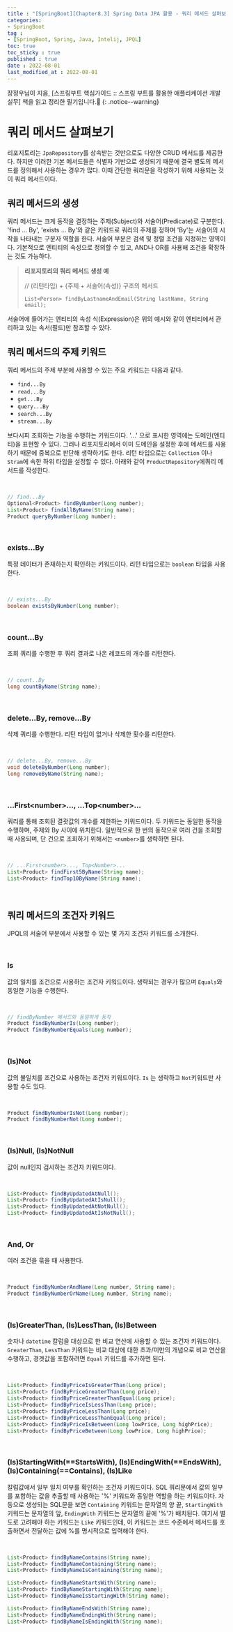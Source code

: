 ```yaml
---
title : "[SpringBoot][Chapter8.3] Spring Data JPA 활용 - 쿼리 메서드 살펴보기"
categories:
- SpringBoot
tag :
- [SpringBoot, Spring, Java, Intelij, JPQL]
toc: true
toc_sticky : true
published : true
date : 2022-08-01
last_modified_at : 2022-08-01
---
```






장정우님이 지음, [스프링부트 핵심가이드 :: 스프링 부트를 활용한 애플리케이션 개발 실무] 책을 읽고 정리한 필기입니다.📢
{: .notice--warning}



# 쿼리 메서드 살펴보기

리포지토리는 `JpaRepository`를 상속받는 것만으로도 다양한 CRUD 메서드를 제공한다. 하지만 이러한 기본 메서드들은 식별자 기반으로 생성되기 때문에 결국 별도의 메서드를 정의해서 사용하는 경우가 많다. 이때 간단한 쿼리문을 작성하기 위해 사용되는 것이 쿼리 메서드이다.



## 쿼리 메서드의 생성

쿼리 메서드는 크게 동작을 결정하는 주제(Subject)와 서술어(Predicate)로 구분한다. 'find ... By', 'exists ... By'와 같은 키워드로 쿼리의 주제를 정하며 'By'는 서술어의 시작을 나타내는 구분자 역할을 한다. 서술어 부분은 검색 및 정렬 조건을 지정하는 영역이다. 기본적으로 엔티티의 속성으로 정의할 수 있고, AND나 OR를 사용해 조건을 확장하는 것도 가능하다.



> **리포지토리의 쿼리 메서드 생성 예**
>
> // (리턴타입) + {주제 + 서술어(속성)} 구조의 메서드
>
> `List<Person> findByLastnameAndEmail(String lastName, String email);`



서술어에 들어가는 엔티티의 속성 식(Expression)은 위의 예시와 같이 엔티티에서 관리하고 있는 속서(필드)만 참조할 수 있다.



## 쿼리 메서드의 주제 키워드

쿼리 메서드의 주제 부분에 사용할 수 있는 주요 키워드는 다음과 같다.

- `find...By`
- `read...By`
- `get...By`
- `query...By`
- `search...By`
- `stream...By`

보다시피 조회하는 기능을 수행하는 키워드이다. '...' 으로 표시한 영역에는 도메인(엔티티)을 표현할 수 있다. 그러나 리포지토리에서 이미 도메인을 설정한 후에 메서드를 사용하기 때문에 중복으로 판단해 생략하기도 한다. 리턴 타입으로는 `Collection` 이나 `Stram`에 속한 하위 타입을 설정할 수 있다. 아래와 같이 `ProductRepository`에쿼리 메서드를 작성한다.

<br>

```java
// find...By
Optional<Product> findByNumber(Long number);
List<Product> findAllByName(String name);
Product queryByNumber(Long number);
```

<br>



### exists...By

특정 데이터가 존재하는지 확인하는 키워드이다. 리턴 타입으로는 `boolean` 타입을 사용한다.

<br>

```java
// exists...By
boolean existsByNumber(Long number);
```

<br>



### count...By

조회 쿼리를 수행한 후 쿼리 결과로 나온 레코드의 개수를 리턴한다.

<br>

```java
// count..By
long countByName(String name);
```

<br>



### delete...By, remove...By

삭제 쿼리를 수행한다. 리턴 타입이 없거나 삭제한 횟수를 리턴한다.

<br>

```java
// delete...By, remove...By
void deleteByNumber(Long number);
long removeByName(String name);
```

<br>



### ...First\<number>..., ...Top\<number>...

쿼리를 통해 조회된 결괏값의 개수를 제한하는 키워드이다. 두 키워드는 동일한 동작을 수행하며, 주제와 By 사이에 위치한다. 일반적으로 한 번의 동작으로 여러 건을 조회할 때 사용되며, 단 건으로 조회하기 위해서는 `<number>`를 생략하면 된다.

<br>

```java
// ...First<number>..., Top<Number>...
List<Product> findFirst5ByName(String name);
List<Product> findTop10ByName(String name);
```

<br>



## 쿼리 메서드의 조건자 키워드

JPQL의 서술어 부분에서 사용할 수 있는 몇 가지 조건자 키워드를 소개한다.

<br>



### Is

값의 일치를 조건으로 사용하는 조건자 키워드이다. 생략되는 경우가 많으며 `Equals`와 동일한 기능을 수행한다.

<br>

```java
// findByNumber 메서드와 동일하게 동작
Product findByNumberIs(Long number);
Product findByNumberEquals(Long number);
```

<br>



### (Is)Not

값의 불일치를 조건으로 사용하는 조건자 키워드이다. `Is` 는 생략하고 `Not`키워드만 사용할 수도 있다.

<br>

```java
Product findByNumberIsNot(Long number);
Product findByNumberNot(Long number);
```

<br>



### (Is)Null, (Is)NotNull

값이 null인지 검사하는 조건자 키워드이다.

<br>

```java
List<Product> findByUpdatedAtNull();
List<Product> findByUpdatedAtIsNull();
List<Product> findByUpdatedAtNotNull();
List<Product> findByUpdatedAtIsNotNull();
```

<br>



### And, Or

여러 조건을 묶을 때 사용한다.

<br>

```java
Product findByNumberAndName(Long number, String name);
Product findByNumberOrName(Long number, String name);
```

<br>



### (Is)GreaterThan, (Is)LessThan, (Is)Between

숫자나 `datetime` 칼럼을 대상으로 한 비교 연산에 사용할 수 있는 조건자 키워드이다. `GreaterThan`, `LessThan` 키워드는 비교 대상에 대한 초과/미만의 개념으로 비교 연산을 수행하고, 경곗값을 포함하려면 `Equal` 키워드를 추가하면 된다.

<br>

```java
List<Product> findByPriceIsGreaterThan(Long price);
List<Product> findByPriceGreaterThan(Long price);
List<Product> findByPriceGreaterThanEqual(Long price);
List<Product> findByPriceIsLessThan(Long price);
List<Product> findByPriceLessThan(Long price);
List<Product> findByPriceLessThanEqual(Long price);
List<Product> findByPriceIsBetween(Long lowPrice, Long highPrice);
List<Product> findByPriceBetween(Long lowPrice, Long highPrice);
```

<br>



### (Is)StartingWith(==StartsWith), (Is)EndingWith(==EndsWith), (Is)Containing(==Contains), (Is)Like

칼럼값에서 일부 일치 여부를 확인하는 조건자 키워드이다. SQL 쿼리문에서 값의 일부를 포함하는 값을 추출할 때 사용하는 '%' 키워드와 동일한 역할을 하는 키워드이다. 자동으로 생성되는 SQL문을 보면 `Containing` 키워드는 문자열의 양 끝, `StartingWith` 키워드는 문자열의 앞, `EndingWith` 키워드는 문자열의 끝에 '%'가 배치된다. 여기서 별도로 고려해야 하는 키워드는 `Like` 키워드인데, 이 키워드는 코드 수준에서 메서드를 호출하면서 전달하는 값에 %를 명시적으로 입력해야 한다.

<br>

```java
List<Product> findByNameContains(String name);
List<Product> findByNameContaining(String name);
List<Product> findByNameIsContaining(String name);

List<Product> findByNameStartsWith(String name);
List<Product> findByNameStartingWith(String name);
List<Product> findByNameIsStartingWith(String name);

List<Product> findByNameEndsWith(String name);
List<Product> findByNameEndingWith(String name);
List<Product> findByNameIsEndingWith(String name);
```

<br>
